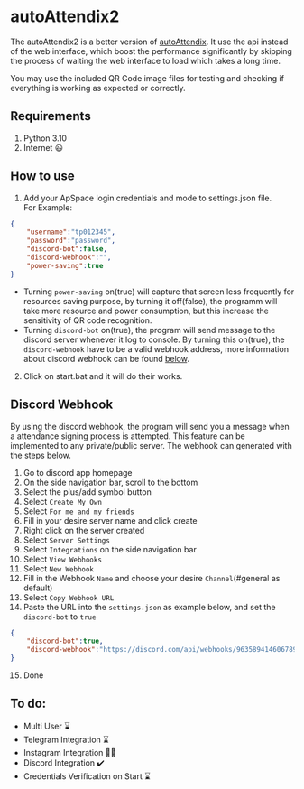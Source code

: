 # autoAttendix2
The autoAttendix2 is a better version of [autoAttendix](https://github.com/bryanc12/autoAttendix). It use the api instead of the web interface, which boost the performance significantly by skipping the process of waiting the web interface to load which takes a long time.

You may use the included QR Code image files for testing and checking if everything is working as expected or correctly.

## Requirements
1. Python 3.10
2. Internet :smiley:
   
## How to use
1. Add your ApSpace login credentials and mode to settings.json file. <br> For Example:
```json
{
    "username":"tp012345",
    "password":"password",
    "discord-bot":false,
    "discord-webhook":"",
    "power-saving":true
}
```
 - Turning ```power-saving``` on(true) will capture that screen less frequently for resources saving purpose, by turning it off(false), the programm will take more resource and power consumption, but this increase the sensitivity of QR code recognition.
 - Turning ```discord-bot``` on(true), the program will send message to the discord server whenever it log to console. By turning this on(true), the ```discord-webhook``` have to be a valid webhook address, more information about discord webhook can be found [below](#discord-webhook).
  
2. Click on start.bat and it will do their works.

## Discord Webhook
By using the discord webhook, the program will send you a message when a attendance signing process is attempted. This feature can be implemented to any private/public server. The webhook can generated with the steps below.

1. Go to discord app homepage
2. On the side navigation bar, scroll to the bottom
3. Select the plus/add symbol button
4. Select ```Create My Own```
5. Select ```For me and my friends```
6. Fill in your desire server name and click create
7. Right click on the server created
8. Select ```Server Settings```
9. Select ```Integrations``` on the side navigation bar
10. Select ```View Webhooks```
11. Select ```New Webhook```
12. Fill in the Webhook ```Name``` and choose your desire ```Channel```(#general as default)
13. Select ```Copy Webhook URL```
14. Paste the URL into the ```settings.json``` as example below, and set the ```discord-bot``` to ```true```
```json
{
    "discord-bot":true,
    "discord-webhook":"https://discord.com/api/webhooks/963589414606789804/RtZ_PnmMV_Ywxu132uTvSQn_xCjKdddawawdjw-GxY47AaUNe2kdwDWfSENyplS",
}
```
15. Done

## To do:
 - Multi User :hourglass:
 - Telegram Integration :hourglass:
 - Instagram Integration :running_man:
 - Discord Integration :heavy_check_mark:
 - Credentials Verification on Start :hourglass: